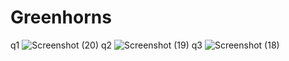 # Greenhorns
q1
![Screenshot (20)](https://github.com/prarthana-v/Greenhorns/assets/131654472/7873b49b-caa7-47f9-8466-9d37a2e61143)
q2
![Screenshot (19)](https://github.com/prarthana-v/Greenhorns/assets/131654472/cc3a7d65-451f-4318-a5fa-39710da20e56)
q3
![Screenshot (18)](https://github.com/prarthana-v/Greenhorns/assets/131654472/ede24d27-d307-4a7a-a751-2cdcf4f48700)
